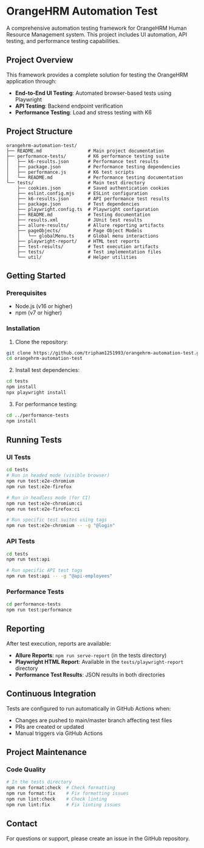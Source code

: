 # OrangeHRM Automation Test

A comprehensive automation testing framework for OrangeHRM Human Resource Management system. This project includes UI automation, API testing, and performance testing capabilities.

## Project Overview

This framework provides a complete solution for testing the OrangeHRM application through:

- **End-to-End UI Testing**: Automated browser-based tests using Playwright
- **API Testing**: Backend endpoint verification
- **Performance Testing**: Load and stress testing with K6

## Project Structure

```
orangehrm-automation-test/
├── README.md                 # Main project documentation
├── performance-tests/        # K6 performance testing suite
│   ├── k6-results.json       # Performance test results
│   ├── package.json          # Performance testing dependencies
│   ├── performance.js        # K6 test scripts
│   └── README.md             # Performance testing documentation
└── tests/                    # Main test directory
    ├── cookies.json          # Saved authentication cookies
    ├── eslint.config.mjs     # ESLint configuration
    ├── k6-results.json       # API performance test results
    ├── package.json          # Test dependencies
    ├── playwright.config.ts  # Playwright configuration
    ├── README.md             # Testing documentation
    ├── results.xml           # JUnit test results
    ├── allure-results/       # Allure reporting artifacts
    ├── pageObjects/          # Page Object Models
    │   └── globalMenu.ts     # Global menu interactions
    ├── playwright-report/    # HTML test reports
    ├── test-results/         # Test execution artifacts
    ├── tests/                # Test implementation files
    └── util/                 # Helper utilities
```

## Getting Started

### Prerequisites

- Node.js (v16 or higher)
- npm (v7 or higher)

### Installation

1. Clone the repository:

```bash
git clone https://github.com/tripham1251993/orangehrm-automation-test.git
cd orangehrm-automation-test
```

2. Install test dependencies:

```bash
cd tests
npm install
npx playwright install
```

3. For performance testing:

```bash
cd ../performance-tests
npm install
```

## Running Tests

### UI Tests

```bash
cd tests
# Run in headed mode (visible browser)
npm run test:e2e-chromium
npm run test:e2e-firefox

# Run in headless mode (for CI)
npm run test:e2e-chromium:ci
npm run test:e2e-firefox:ci

# Run specific test suites using tags
npm run test:e2e-chromium -- -g "@login"
```

### API Tests

```bash
cd tests
npm run test:api

# Run specific API test tags
npm run test:api -- -g "@api-employees"
```

### Performance Tests

```bash
cd performance-tests
npm run test:performance
```

## Reporting

After test execution, reports are available:

- **Allure Reports**: `npm run serve-report` (in the tests directory)
- **Playwright HTML Report**: Available in the `tests/playwright-report` directory
- **Performance Test Results**: JSON results in both directories

## Continuous Integration

Tests are configured to run automatically in GitHub Actions when:
- Changes are pushed to main/master branch affecting test files
- PRs are created or updated
- Manual triggers via GitHub Actions

## Project Maintenance

### Code Quality

```bash
# In the tests directory
npm run format:check  # Check formatting
npm run format:fix    # Fix formatting issues
npm run lint:check    # Check linting
npm run lint:fix      # Fix linting issues
```

## Contact

For questions or support, please create an issue in the GitHub repository.